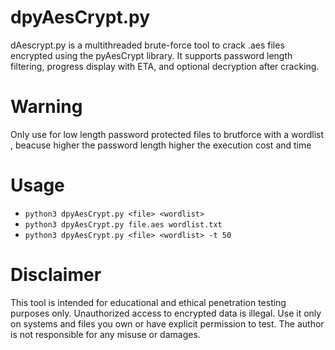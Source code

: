 # dpyAesCrypt.py
dAescrypt.py is a multithreaded brute-force tool to crack .aes files encrypted using the pyAesCrypt library. It supports password length filtering, progress display with ETA, and optional decryption after cracking.
# Warning
Only use for low length password protected files to brutforce with a wordlist , beacuse higher the password length higher the execution cost and time
# Usage
- `python3 dpyAesCrypt.py <file> <wordlist>`
- `python3 dpyAesCrypt.py file.aes wordlist.txt`
- `python3 dpyAesCrypt.py <file> <wordlist> -t 50`

# Disclaimer
This tool is intended for educational and ethical penetration testing purposes only. Unauthorized access to encrypted data is illegal. Use it only on systems and files you own or have explicit permission to test. The author is not responsible for any misuse or damages.
